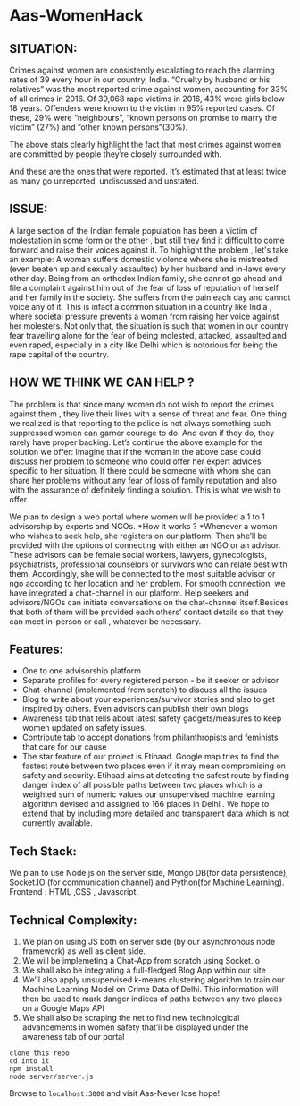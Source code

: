 # Aas-WomenHack

## SITUATION:
Crimes against women are consistently escalating to reach the alarming rates of 39 every hour in our country, India. “Cruelty by husband or his relatives” was the most reported crime against women, accounting for 33% of all crimes in 2016. Of 39,068 rape victims in 2016, 43% were girls below 18 years. Offenders were known to the victim in 95% reported cases. Of these, 29% were “neighbours”, “known persons on promise to marry the victim” (27%) and “other known persons”(30%).

The above stats clearly highlight the fact that most crimes against women are committed by people they’re closely surrounded with.

And these are the ones that were reported. It’s estimated that at least twice as many go unreported, undiscussed and unstated.

## ISSUE:

A large section of the Indian female population has been a victim of molestation in some form or the other , but still they find it difficult to come forward and raise their voices against it. To highlight the problem , let's take an example: A woman suffers domestic violence where she is mistreated (even beaten up and sexually assaulted) by her husband and in-laws every other day. Being from an orthodox Indian family, she cannot go ahead and file a complaint against him out of the fear of loss of reputation of herself and her family in the society. She suffers from the pain each day and cannot voice any of it. This is infact a common situation in a country like India , where societal pressure prevents a woman from raising her voice against her molesters. Not only that, the situation is such that women in our country fear travelling alone for the fear of being molested, attacked, assaulted and even raped, especially in a city like Delhi which is notorious for being the rape capital of the country.

## HOW WE THINK WE CAN HELP ?
The problem is that since many women do not wish to report the crimes against them , they live their lives with a sense of threat and fear. One thing we realized is that reporting to the police is not always something such suppressed women can garner courage to do. And even if they do, they rarely have proper backing. Let’s continue the above example for the solution we offer: Imagine that if the woman in the above case could discuss her problem to someone who could offer her expert advices specific to her situation. If there could be someone with whom she can share her problems without any fear of loss of family reputation and also with the assurance of definitely finding a solution. This is what we wish to offer.

We plan to design a web portal where women will be provided a 1 to 1 advisorship by experts and NGOs. *How it works ? *Whenever a woman who wishes to seek help, she registers on our platform. Then she’ll be provided with the options of connecting with either an NGO or an advisor. These advisors can be female social workers, lawyers, gynecologists, psychiatrists, professional counselors or survivors who can relate best with them. Accordingly, she will be connected to the most suitable advisor or ngo according to her location and her problem. For smooth connection, we have integrated a chat-channel in our platform. Help seekers and advisors/NGOs can initiate conversations on the chat-channel itself.Besides that both of them will be provided each others’ contact details so that they can meet in-person or call , whatever be necessary.

## Features: 
* One to one advisorship platform 
* Separate profiles for every registered person - be it seeker or advisor
* Chat-channel (implemented from scratch) to discuss all the issues 
* Blog to write about your experiences/survivor stories and also to get inspired by others. Even advisors can publish their own blogs 
* Awareness tab that tells about latest safety gadgets/measures to keep women updated on safety issues.
* Contribute tab to accept donations from philanthropists and feminists that care for our cause
* The star feature of our project is Etihaad. Google map tries to find the fastest route between two places even if it may mean compromising on safety and security. Etihaad aims at detecting the safest route by finding danger index of all possible paths between two places which is a weighted sum of numeric values our unsupervised machine learning algorithm devised and assigned to 166 places in Delhi . We hope to extend that by including more detailed and transparent data which is not currently available.

## Tech Stack: 
We plan to use Node.js on the server side, Mongo DB(for data persistence), Socket.IO (for communication channel) and Python(for Machine Learning). Frontend : HTML ,CSS , Javascript.

## Technical Complexity: 
1. We plan on using JS both on server side (by our asynchronous node framework) as well as client side. 
2. We will be implemeting a Chat-App from scratch using Socket.io 
3. We shall also be integrating a full-fledged Blog App within our site 
4. We’ll also apply unsupervised k-means clustering algorithm to train our Machine Learning Model on Crime Data of Delhi. This information will then be used to mark danger indices of paths between any two places on a Google Maps API 
5. We shall also be scraping the net to find new technological advancements in women safety that’ll be displayed under the awareness tab of our portal

```
clone this repo
cd into it
npm install
node server/server.js
```
Browse to ```localhost:3000``` and visit Aas-Never lose hope!
